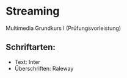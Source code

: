 ﻿# Streaming
Multimedia Grundkurs I
(Prüfungsvorleistung)

## Schriftarten: 
- Text: Inter
- Überschriften: Raleway